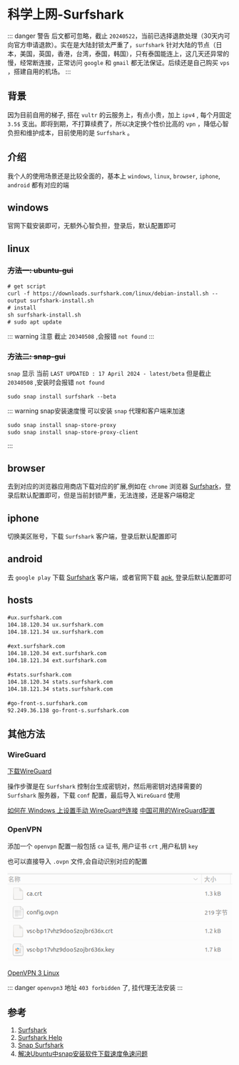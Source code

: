 # 科学上网-Surfshark

::: danger 警告
后文都可忽略，截止 `20240522`，当前已选择退款处理（30天内可向官方申请退款）。实在是大陆封锁太严重了，`surfshark` 针对大陆的节点（日本，美国，英国，香港，台湾，泰国，韩国），只有泰国能连上，这几天还异常的慢，经常断连接，正常访问 `google` 和 `gmail` 都无法保证。后续还是自己购买 `vps` ，搭建自用的机场。
:::

## 背景
因为目前自用的梯子, 搭在 `vultr` 的云服务上，有点小贵，加上 `ipv4` , 每个月固定 `3.5$` 支出。即将到期，不打算续费了，所以决定换个性价比高的 `vpn` ，降低心智负担和维护成本，目前使用的是 `Surfshark` 。

## 介绍
我个人的使用场景还是比较全面的，基本上 `windows`, `linux`, `browser`, `iphone`, `android` 都有对应的端

## windows
官网下载安装即可，无额外心智负担，登录后，默认配置即可

## linux
### ~~方法一: ubuntu-gui~~
``` shell
# get script
curl -f https://downloads.surfshark.com/linux/debian-install.sh --output surfshark-install.sh
# install
sh surfshark-install.sh
# sudo apt update
```
::: warning 注意
截止 `20340508` ,会报错 `not found`
:::

### ~~方法二: snap-gui~~
`snap` 显示 当前 `LAST UPDATED : 17 April 2024 - latest/beta`
但是截止 `20340508` ,安装时会报错 `not found`
``` shell
sudo snap install surfshark --beta
```
::: warning snap安装速度慢
可以安装 `snap` 代理和客户端来加速
``` shell
sudo snap install snap-store-proxy
sudo snap install snap-store-proxy-client
```
:::

## browser
去到对应的浏览器应用商店下载对应的扩展,例如在 `chrome` 浏览器 [Surfshark](https://chromewebstore.google.com/detail/surfshark-vpn-extension/ailoabdmgclmfmhdagmlohpjlbpffblp?hl=zh-CN&utm_source=ext_sidebar)，登录后默认配置即可，但是当前封锁严重，无法连接，还是客户端稳定

## iphone
切换美区账号，下载 `Surfshark` 客户端，登录后默认配置即可

## android
去 `google play` 下载 [Surfshark](https://play.google.com/store/apps/details?id=com.surfshark.vpnclient.android&referrer=utm_source%3Ddirect%26utm_medium%3Dnone) 客户端，或者官网下载 [apk](https://downloads.surfshark.com/android/Surfshark.apk), 登录后默认配置即可

## hosts
```shell
#ux.surfshark.com
104.18.120.34 ux.surfshark.com
104.18.121.34 ux.surfshark.com

#ext.surfshark.com
104.18.120.34 ext.surfshark.com
104.18.121.34 ext.surfshark.com

#stats.surfshark.com
104.18.120.34 stats.surfshark.com
104.18.121.34 stats.surfshark.com

#go-front-s.surfshark.com
92.249.36.138 go-front-s.surfshark.com
```

## 其他方法
### WireGuard
[下载WireGuard](https://www.WireGuard.com/install/)

操作步骤是在 `Surfshark` 控制台生成密钥对，然后用密钥对选择需要的 `Surfshark` 服务器，下载 `conf` 配置，最后导入 `WireGuard` 使用

[如何在 Windows 上设置手动 WireGuard®连接](https://support.surfshark.com/hc/en-us/articles/6586553044498-How-to-set-up-a-manual-WireGuard-connection-on-Windows)
[中国可用的WireGuard配置](https://my.shark-china.com/vpn/manual-setup/main/WireGuard?restricted=&country=cn)

###  OpenVPN

添加一个 `openvpn` 配置一般包括 `ca` 证书, 用户证书 `crt` ,用户私钥 `key`

也可以直接导入 `.ovpn` 文件,会自动识别对应的配置

![ovpn配置](/Images/Wall/科学上网-Surfshark/opvn.jpg 'ovpn配置')

[OpenVPN 3 Linux](https://community.openvpn.net/openvpn/wiki/OpenVPN3Linux)

::: danger
`openvpn3` 地址 `403 forbidden` 了, 挂代理无法安装
:::





## 参考
1. [Surfshark](https://www.surfshark.com/)
1. [Surfshark Help](https://support.surfshark.com/hc/en-us/sections/4414400041362-Applications)
1. [Snap Surfshark](https://snapcraft.io/surfshark)
1. [解决Ubuntu中snap安装软件下载速度龟速问题](https://www.cnblogs.com/linga/p/14270212.html)
